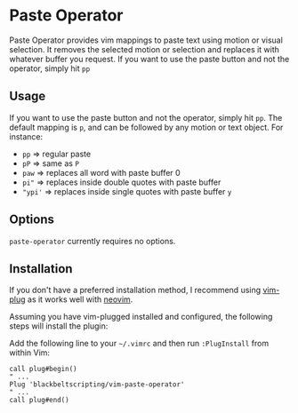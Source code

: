 Paste Operator
==============

Paste Operator provides vim mappings to paste text using motion or visual
selection.  It removes the selected motion or selection and replaces it with
whatever buffer you request.  If you want to use the paste button and not the
operator, simply hit `pp`

Usage
-----

If you want to use the paste button and not the operator, simply hit `pp`.
The default mapping is `p`, and can be followed by any motion or text
object. For instance:

- `pp`    => regular paste
- `pP`    => same as `P`
- `paw`   => replaces all word with paste buffer 0
- `pi"`   => replaces inside double quotes with paste buffer
- `"ypi'` => replaces inside single quotes with paste buffer `y`


Options
-------

`paste-operator` currently requires no options.


Installation
------------

If you don't have a preferred installation method, I recommend using
[vim-plug](https://github.com/junegunn/vim-plug) as it works well with
[neovim](https://neovim.io/).

Assuming you have vim-plugged installed and configured, the following steps will
install the plugin:

Add the following line to your `~/.vimrc` and then run `:PlugInstall` from
within Vim:

``` vim
call plug#begin()
" ...
Plug 'blackbeltscripting/vim-paste-operator'
" ...
call plug#end()
```

